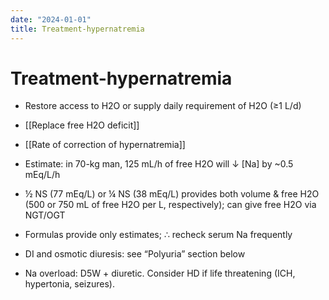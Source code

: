 ```yaml
---
date: "2024-01-01"
title: Treatment-hypernatremia
---
```


# Treatment-hypernatremia

* Restore access to H2O or supply daily requirement of H2O (≥1 L/d)

* [[Replace free H2O deficit]] 

* [[Rate of correction of hypernatremia]] 

* Estimate: in 70-kg man, 125 mL/h of free H2O will ↓ [Na] by ~0.5 mEq/L/h

* ½ NS (77 mEq/L) or ¼ NS (38 mEq/L) provides both volume & free H2O (500 or 750 mL of free H2O per L, respectively); can give free H2O via NGT/OGT

* Formulas provide only estimates; ∴ recheck serum Na frequently

* DI and osmotic diuresis: see “Polyuria” section below

* Na overload: D5W + diuretic. Consider HD if life threatening (ICH, hypertonia, seizures).
